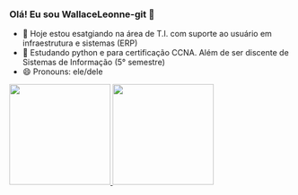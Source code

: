 ### Olá! Eu sou WallaceLeonne-git 👋

- 🔭 Hoje estou esatgiando na área de T.I. com suporte ao usuário em infraestrutura e sistemas (ERP) 
- 🌱 Estudando python e para certificação CCNA. Além de ser discente de Sistemas de Informação (5° semestre)
- 😄 Pronouns: ele/dele

<div>
  <a href="https://github.com/WallaceLeonne-git">
  <img height="180em" src="https://github-readme-stats.vercel.app/api?username=WallaceLeonne-git&show_icons=true&theme=Shades of Purple&include_all_commits=true&count_private=true"/>
  <img height="180em" src="https://github-readme-stats.vercel.app/api/top-langs/?username=WallaceLeonne-git&layout=compact&langs_count=7&theme=Shades of Purple"/>
</div>
